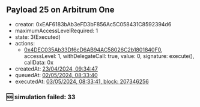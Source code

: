 ## Payload 25 on Arbitrum One

- creator: 0xEAF6183bAb3eFD3bF856Ac5C058431C8592394d6
- maximumAccessLevelRequired: 1
- state: 3(Executed)
- actions:
  - [0x4DEC035Ab33Df6cD6AB94AC58026C2b1801840F0](https://arbiscan.io/tx/0x4DEC035Ab33Df6cD6AB94AC58026C2b1801840F0), accessLevel: 1, withDelegateCall: true, value: 0, signature: execute(), callData: 0x
- createdAt: [23/04/2024, 09:34:47](https://arbiscan.io/tx/0x20555d4467c062143936e8825de6357b1c4c9d540944a660e6b055d20f6473fc)
- queuedAt: [02/05/2024, 08:33:40](https://arbiscan.io/tx/0x390d08854c96c222eb99b92061563935baff52078b3d3fe8332e56ad68b73bc5)
- executedAt: [03/05/2024, 08:33:41, block: 207346256](https://arbiscan.io/tx/0x33de10295d9f449b1b3a98f2b20cc1561f2a298a206b38a363b9e09d6946d190)

### :sos: simulation failed: 33
